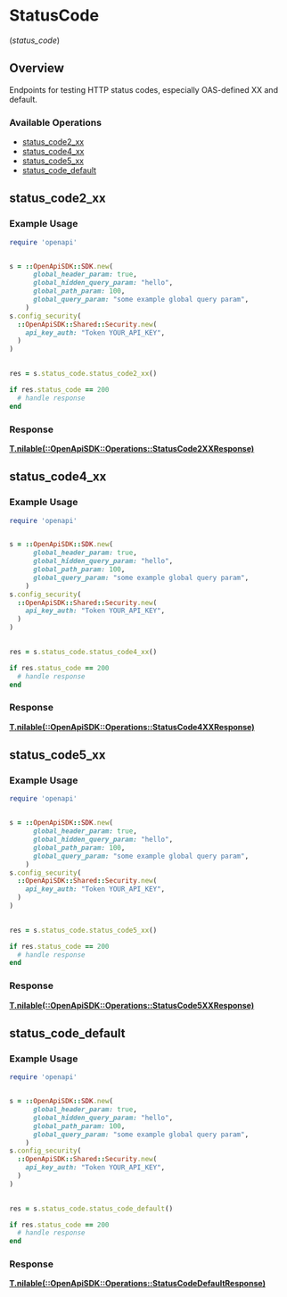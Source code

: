 # StatusCode
(*status_code*)

## Overview

Endpoints for testing HTTP status codes, especially OAS-defined XX and default.

### Available Operations

* [status_code2_xx](#status_code2_xx)
* [status_code4_xx](#status_code4_xx)
* [status_code5_xx](#status_code5_xx)
* [status_code_default](#status_code_default)

## status_code2_xx

### Example Usage

```ruby
require 'openapi'


s = ::OpenApiSDK::SDK.new(
      global_header_param: true,
      global_hidden_query_param: "hello",
      global_path_param: 100,
      global_query_param: "some example global query param",
    )
s.config_security(
  ::OpenApiSDK::Shared::Security.new(
    api_key_auth: "Token YOUR_API_KEY",
  )
)

    
res = s.status_code.status_code2_xx()

if res.status_code == 200
  # handle response
end

```

### Response

**[T.nilable(::OpenApiSDK::Operations::StatusCode2XXResponse)](../../models/operations/statuscode2xxresponse.md)**



## status_code4_xx

### Example Usage

```ruby
require 'openapi'


s = ::OpenApiSDK::SDK.new(
      global_header_param: true,
      global_hidden_query_param: "hello",
      global_path_param: 100,
      global_query_param: "some example global query param",
    )
s.config_security(
  ::OpenApiSDK::Shared::Security.new(
    api_key_auth: "Token YOUR_API_KEY",
  )
)

    
res = s.status_code.status_code4_xx()

if res.status_code == 200
  # handle response
end

```

### Response

**[T.nilable(::OpenApiSDK::Operations::StatusCode4XXResponse)](../../models/operations/statuscode4xxresponse.md)**



## status_code5_xx

### Example Usage

```ruby
require 'openapi'


s = ::OpenApiSDK::SDK.new(
      global_header_param: true,
      global_hidden_query_param: "hello",
      global_path_param: 100,
      global_query_param: "some example global query param",
    )
s.config_security(
  ::OpenApiSDK::Shared::Security.new(
    api_key_auth: "Token YOUR_API_KEY",
  )
)

    
res = s.status_code.status_code5_xx()

if res.status_code == 200
  # handle response
end

```

### Response

**[T.nilable(::OpenApiSDK::Operations::StatusCode5XXResponse)](../../models/operations/statuscode5xxresponse.md)**



## status_code_default

### Example Usage

```ruby
require 'openapi'


s = ::OpenApiSDK::SDK.new(
      global_header_param: true,
      global_hidden_query_param: "hello",
      global_path_param: 100,
      global_query_param: "some example global query param",
    )
s.config_security(
  ::OpenApiSDK::Shared::Security.new(
    api_key_auth: "Token YOUR_API_KEY",
  )
)

    
res = s.status_code.status_code_default()

if res.status_code == 200
  # handle response
end

```

### Response

**[T.nilable(::OpenApiSDK::Operations::StatusCodeDefaultResponse)](../../models/operations/statuscodedefaultresponse.md)**

